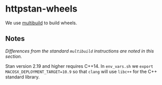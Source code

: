 httpstan-wheels
===============

We use [multibuild](https://github.com/matthew-brett/multibuild) to build wheels.

## Notes

*Differences from the standard ``multibuild`` instructions are noted in this section.*

Stan version 2.19 and higher requires C++14. In ``env_vars.sh`` we ``export MACOSX_DEPLOYMENT_TARGET=10.9``
so that ``clang`` will use ``libc++`` for the C++ standard library.
